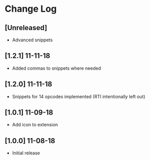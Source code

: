 # Change Log

## [Unreleased]

- Advanced snippets

## [1.2.1] 11-11-18

- Added commas to snippets where needed

## [1.2.0] 11-11-18

- Snippets for 14 opcodes implemented (RTI intentionally left out)

## [1.0.1] 11-09-18

- Add icon to extension

## [1.0.0] 11-08-18

- Initial release